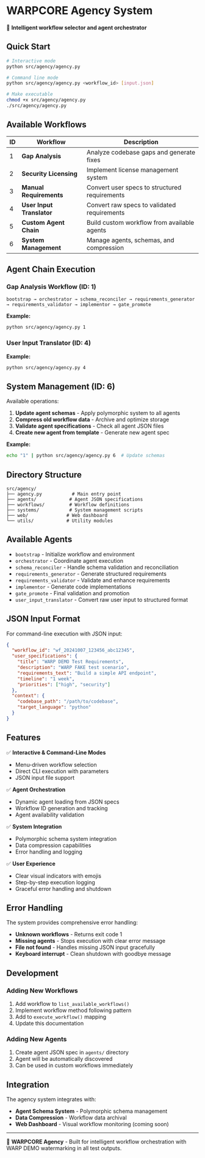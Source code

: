 # WARPCORE Agency System

🚀 **Intelligent workflow selector and agent orchestrator**

## Quick Start

```bash
# Interactive mode
python src/agency/agency.py

# Command line mode  
python src/agency/agency.py <workflow_id> [input.json]

# Make executable
chmod +x src/agency/agency.py
./src/agency/agency.py
```

## Available Workflows

| ID | Workflow | Description |
|----|----------|-------------|
| 1 | **Gap Analysis** | Analyze codebase gaps and generate fixes |
| 2 | **Security Licensing** | Implement license management system |
| 3 | **Manual Requirements** | Convert user specs to structured requirements |
| 4 | **User Input Translator** | Convert raw specs to validated requirements |
| 5 | **Custom Agent Chain** | Build custom workflow from available agents |
| 6 | **System Management** | Manage agents, schemas, and compression |

## Agent Chain Execution

### Gap Analysis Workflow (ID: 1)
```
bootstrap → orchestrator → schema_reconciler → requirements_generator → requirements_validator → implementor → gate_promote
```

**Example:**
```bash
python src/agency/agency.py 1
```

### User Input Translator (ID: 4)
**Example:**
```bash
python src/agency/agency.py 4
```

## System Management (ID: 6)

Available operations:
1. **Update agent schemas** - Apply polymorphic system to all agents
2. **Compress old workflow data** - Archive and optimize storage
3. **Validate agent specifications** - Check all agent JSON files
4. **Create new agent from template** - Generate new agent spec

**Example:**
```bash
echo "1" | python src/agency/agency.py 6  # Update schemas
```

## Directory Structure

```
src/agency/
├── agency.py           # Main entry point
├── agents/            # Agent JSON specifications
├── workflows/         # Workflow definitions
├── systems/           # System management scripts
├── web/              # Web dashboard
└── utils/            # Utility modules
```

## Available Agents

- `bootstrap` - Initialize workflow and environment
- `orchestrator` - Coordinate agent execution
- `schema_reconciler` - Handle schema validation and reconciliation
- `requirements_generator` - Generate structured requirements
- `requirements_validator` - Validate and enhance requirements
- `implementor` - Generate code implementations
- `gate_promote` - Final validation and promotion
- `user_input_translator` - Convert raw user input to structured format

## JSON Input Format

For command-line execution with JSON input:

```json
{
  "workflow_id": "wf_20241007_123456_abc12345",
  "user_specifications": {
    "title": "WARP DEMO Test Requirements",
    "description": "WARP FAKE test scenario",
    "requirements_text": "Build a simple API endpoint",
    "timeline": "1 week",
    "priorities": ["high", "security"]
  },
  "context": {
    "codebase_path": "/path/to/codebase",
    "target_language": "python"
  }
}
```

## Features

✅ **Interactive & Command-Line Modes**
- Menu-driven workflow selection
- Direct CLI execution with parameters
- JSON input file support

✅ **Agent Orchestration**
- Dynamic agent loading from JSON specs
- Workflow ID generation and tracking
- Agent availability validation

✅ **System Integration**
- Polymorphic schema system integration
- Data compression capabilities
- Error handling and logging

✅ **User Experience** 
- Clear visual indicators with emojis
- Step-by-step execution logging
- Graceful error handling and shutdown

## Error Handling

The system provides comprehensive error handling:

- **Unknown workflows** - Returns exit code 1
- **Missing agents** - Stops execution with clear error message
- **File not found** - Handles missing JSON input gracefully
- **Keyboard interrupt** - Clean shutdown with goodbye message

## Development

### Adding New Workflows

1. Add workflow to `list_available_workflows()`
2. Implement workflow method following pattern
3. Add to `execute_workflow()` mapping
4. Update this documentation

### Adding New Agents

1. Create agent JSON spec in `agents/` directory
2. Agent will be automatically discovered
3. Can be used in custom workflows immediately

## Integration

The agency system integrates with:
- **Agent Schema System** - Polymorphic schema management
- **Data Compression** - Workflow data archival
- **Web Dashboard** - Visual workflow monitoring (coming soon)

---

🚀 **WARPCORE Agency** - Built for intelligent workflow orchestration with WARP DEMO watermarking in all test outputs.